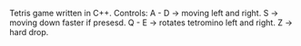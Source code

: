 Tetris game written in C++. Controls:
A - D -> moving left and right.
S -> moving down faster if presesd.
Q - E -> rotates tetromino left and right.
Z -> hard drop.
